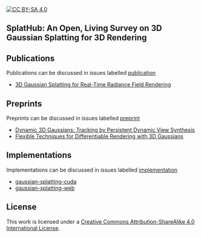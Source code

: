 [![CC BY-SA 4.0][cc-by-sa-shield]][cc-by-sa]

## SplatHub: An Open, Living Survey on 3D Gaussian Splatting for 3D Rendering

## Publications

Publications can be discussed in issues labelled [publication](https://github.com/w-m/awesome-3d-splatting-survey/issues?q=is%3Aissue+is%3Aopen+label%3Apublication)

- [3D Gaussian Splatting for Real-Time Radiance Field Rendering](https://github.com/w-m/awesome-3d-splatting-survey/issues/1)

## Preprints

Preprints can be discussed in issues labelled [preprint](https://github.com/w-m/awesome-3d-splatting-survey/issues?q=is%3Aissue+is%3Aopen+label%3Apreprint)

- [Dynamic 3D Gaussians: Tracking by Persistent Dynamic View Synthesis](https://github.com/w-m/awesome-3d-splatting-survey/issues/2)
- [Flexible Techniques for Differentiable Rendering with 3D Gaussians](https://github.com/w-m/awesome-3d-splatting-survey/issues/3)

## Implementations

Implementations can be discussed in issues labelled [implementation](https://github.com/w-m/awesome-3d-splatting-survey/issues?q=is%3Aissue+is%3Aopen+label%3Aimplementation)

- [gaussian-splatting-cuda](https://github.com/w-m/awesome-3d-splatting-survey/issues/4)
- [gaussian-splatting-web](https://github.com/w-m/awesome-3d-splatting-survey/issues/5)

## License

This work is licensed under a [Creative Commons Attribution-ShareAlike 4.0 International License][cc-by-sa].

[cc-by-sa]: http://creativecommons.org/licenses/by-sa/4.0/
[cc-by-sa-image]: https://licensebuttons.net/l/by-sa/4.0/88x31.png
[cc-by-sa-shield]: https://img.shields.io/badge/License-CC%20BY--SA%204.0-lightgrey.svg
